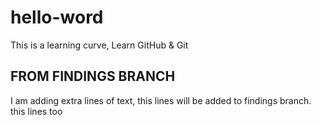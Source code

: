 # hello-word
This is a learning curve, Learn GitHub &amp; Git

## FROM FINDINGS BRANCH
I am adding extra lines of text, this lines will be added to findings branch.
this lines too
